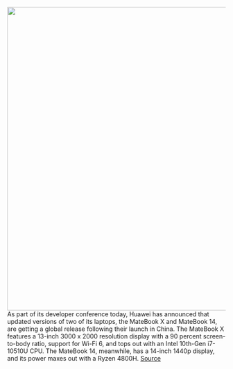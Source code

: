<img src='https://cdn.vox-cdn.com/thumbor/LqD81T57lDb7n92m9Cw0Sj2tctE=/0x0:1258x630/1200x800/filters:focal(529x215:729x415)/cdn.vox-cdn.com/uploads/chorus_image/image/67381587/20200909_142237_eSpace_.0.jpg' width='700px' /><br/>
As part of its developer conference today, Huawei has announced that updated versions of two of its laptops, the MateBook X and MateBook 14, are getting a global release following their launch in China. The MateBook X features a 13-inch 3000 x 2000 resolution display with a 90 percent screen-to-body ratio, support for Wi-Fi 6, and tops out with an Intel 10th-Gen i7-10510U CPU. The MateBook 14, meanwhile, has a 14-inch 1440p display, and its power maxes out with a Ryzen 4800H.
<a href='https://www.theverge.com/2020/9/10/21430285/huawei-matebook-x-14-2020-intel-i7-amd-ryzen-4800h-touchscreen-thin-and-light'> Source <a/>